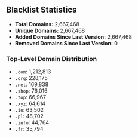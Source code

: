 ## Blacklist Statistics

- **Total Domains:** 2,667,468
- **Unique Domains:** 2,667,468
- **Added Domains Since Last Version:** 2,667,468
- **Removed Domains Since Last Version:** 0

### Top-Level Domain Distribution

-  `.com`: 1,212,813
-  `.org`: 228,175
-  `.net`: 169,838
-  `.shop`: 76,016
-  `.top`: 66,967
-  `.xyz`: 64,614
-  `.io`: 63,502
-  `.pl`: 48,702
-  `.info`: 44,764
-  `.fr`: 35,794
